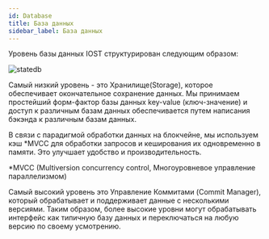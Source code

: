 ```yaml
---
id: Database
title: База данных
sidebar_label: База данных
---
```


Уровень базы данных IOST структурирован следующим образом:

![statedb](assets/2-intro-of-iost/Database/statedb.png)

Самый низкий уровень - это Хранилище(Storage), которое обеспечивает окончательное сохранение данных. Мы принимаем простейший форм-фактор базы данных key-value (ключ-значение) и доступ к различным базам данных обеспечивается путем написания бэкэнда к различным базам данных.

В связи с парадигмой обработки данных на блокчейне, мы используем кэш \*MVCC для обработки запросов и кеширования их одновременно в памяти. Это улучшает удобство и производительность.

\*MVCC (Multiversion concurrency control, Многоуровневое управление параллелизмом)

Самый высокий уровень это Управление Коммитами (Commit Manager), который обрабатывает и поддерживает данные с несколькими версиями. Таким образом, более высокие уровни могут обрабатывать интерфейс как типичную базу данных и переключаться на любую версию по своему усмотрению.
